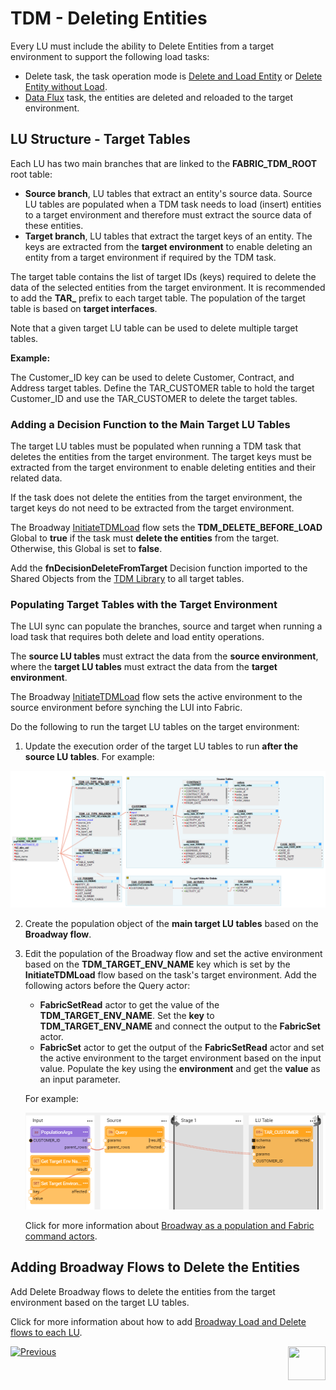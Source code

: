 # TDM - Deleting Entities

Every LU must include the ability to Delete Entities from a target environment to support the following load tasks:

- Delete task, the task operation mode is [Delete and Load Entity](/articles/TDM/tdm_gui/19_load_task_request_parameters_regular_mode.md#delete-and-load-entity) or [Delete Entity without Load](/articles/TDM/tdm_gui/19_load_task_request_parameters_regular_mode.md#delete-entity-without-load). 
- [Data Flux](/articles/TDM/tdm_gui/20_load_task_dataflux_mode.md) task, the entities are deleted and reloaded to the target environment.

## LU Structure - Target Tables

Each LU has two main branches that are linked to the **FABRIC_TDM_ROOT** root table:

- **Source branch**, LU tables that extract an entity's source data. Source LU tables are populated when a TDM task needs to load (insert) entities to a target environment and therefore must extract the source data of these entities.
- **Target branch**, LU tables that extract the target keys of an entity. The keys are extracted from the **target environment** to enable deleting an entity from a target environment if required by the TDM task.

The target table contains the list of target IDs (keys) required to delete the data of the selected entities from the target environment. It is recommended to add the **TAR_** prefix to each target table. The population of the target table is based on **target interfaces**. 

Note that a given target LU table can be used to delete multiple target tables.

**Example:**

The Customer_ID key can be used to delete Customer, Contract, and Address target tables. Define the TAR_CUSTOMER table to hold the target Customer_ID and use the TAR_CUSTOMER to delete the target tables.

### Adding a Decision Function to the Main Target LU Tables

The target LU tables must be populated when running a TDM task that deletes the entities from the target environment. The target keys must be extracted from the target environment to enable deleting entities and their related data.

If the task does not delete the entities from the target environment, the target keys do not need to be extracted from the target environment.

The Broadway [InitiateTDMLoad](10_tdm_generic_broadway_flows.md#initialization) flow sets the **TDM_DELETE_BEFORE_LOAD** Global to **true** if the task must **delete the entities** from the target. Otherwise, this Global is set to **false**.   

Add the **fnDecisionDeleteFromTarget** Decision function imported to the Shared Objects from the [TDM Library](04_fabric_tdm_library.md) to all target tables. 

### Populating Target Tables with the Target Environment

The LUI sync can populate the branches, source and target when running a load task that requires both delete and load entity operations. 

The **source LU tables** must extract the data from the **source environment**, where the **target LU tables** must extract the data from the **target environment**.

The Broadway [InitiateTDMLoad](10_tdm_generic_broadway_flows.md#initialization) flow sets the active environment to the source environment before synching the LUI into Fabric.

Do the following to run the target LU tables on the target environment:

1.  Update the execution order of the target LU tables to run **after the source LU tables**. For example:

   ![lu example](images/lu_tar_tables_example.png)

2. Create the population object of the **main target LU tables** based on the **Broadway flow**. 

3. Edit the population of the Broadway flow and set the active environment based on the **TDM_TARGET_ENV_NAME** key which is set by the **InitiateTDMLoad** flow based on the task's target environment. Add the following actors before the Query actor:

   - **FabricSetRead** actor to get the value of the **TDM_TARGET_ENV_NAME**. Set the **key** to **TDM_TARGET_ENV_NAME** and connect the output to the **FabricSet** actor.
   - **FabricSet** actor to get the output of the **FabricSetRead** actor and set the active environment to the target environment based on the input value. Populate the key using the **environment** and get the **value** as an input parameter.

   For example:

   ![Broadway population](images/broadway_tar_table_population_example.png)

   Click for more information about [Broadway as a population and Fabric command actors](/articles/19_Broadway/09_broadway_integration_with_Fabric.md).



## Adding Broadway Flows to Delete the Entities

Add Delete Broadway flows to delete the entities from the target environment based on the target LU tables.

Click for more information about how to add [Broadway Load and Delete flows to each LU](11_tdm_implementation_using_generic_flows.md).



[![Previous](/articles/images/Previous.png)](07_tdm_implementation_parameters_handling.md)[<img align="right" width="60" height="54" src="/articles/images/Next.png">](09_tdm_reference_implementation.md)
